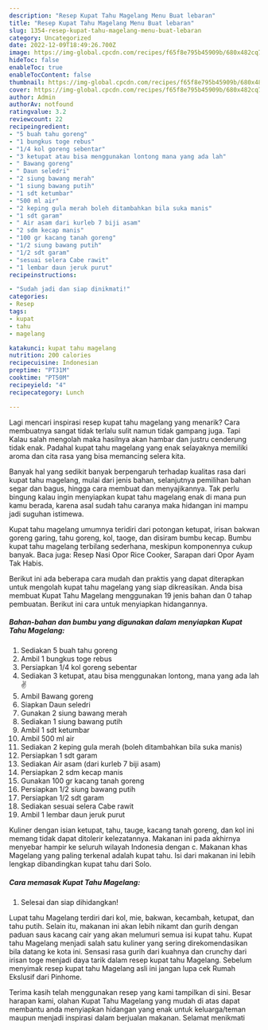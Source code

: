 ```yaml
---
description: "Resep Kupat Tahu Magelang Menu Buat lebaran"
title: "Resep Kupat Tahu Magelang Menu Buat lebaran"
slug: 1354-resep-kupat-tahu-magelang-menu-buat-lebaran
category: Uncategorized
date: 2022-12-09T18:49:26.700Z
image: https://img-global.cpcdn.com/recipes/f65f8e795b45909b/680x482cq70/kupat-tahu-magelang-foto-resep-utama.jpg
hideToc: false
enableToc: true
enableTocContent: false
thumbnail: https://img-global.cpcdn.com/recipes/f65f8e795b45909b/680x482cq70/kupat-tahu-magelang-foto-resep-utama.jpg
cover: https://img-global.cpcdn.com/recipes/f65f8e795b45909b/680x482cq70/kupat-tahu-magelang-foto-resep-utama.jpg
author: Admin
authorAv: notfound
ratingvalue: 3.2
reviewcount: 22
recipeingredient:
- "5 buah tahu goreng"
- "1 bungkus toge rebus"
- "1/4 kol goreng sebentar"
- "3 ketupat atau bisa menggunakan lontong mana yang ada lah"
- " Bawang goreng"
- " Daun seledri"
- "2 siung bawang merah"
- "1 siung bawang putih"
- "1 sdt ketumbar"
- "500 ml air"
- "2 keping gula merah boleh ditambahkan bila suka manis"
- "1 sdt garam"
- " Air asam dari kurleb 7 biji asam"
- "2 sdm kecap manis"
- "100 gr kacang tanah goreng"
- "1/2 siung bawang putih"
- "1/2 sdt garam"
- "sesuai selera Cabe rawit"
- "1 lembar daun jeruk purut"
recipeinstructions:

- "Sudah jadi dan siap dinikmati!"
categories:
- Resep
tags:
- kupat
- tahu
- magelang

katakunci: kupat tahu magelang 
nutrition: 200 calories
recipecuisine: Indonesian
preptime: "PT31M"
cooktime: "PT50M"
recipeyield: "4"
recipecategory: Lunch

---
```



Lagi mencari inspirasi resep kupat tahu magelang yang menarik? Cara membuatnya sangat tidak terlalu sulit namun tidak gampang juga. Tapi Kalau salah mengolah maka hasilnya akan hambar dan justru cenderung tidak enak. Padahal kupat tahu magelang yang enak selayaknya memiliki aroma dan cita rasa yang bisa memancing selera kita.


Banyak hal yang sedikit banyak berpengaruh terhadap kualitas rasa dari kupat tahu magelang, mulai dari jenis bahan, selanjutnya pemilihan bahan segar dan bagus, hingga cara membuat dan menyajikannya. Tak perlu bingung kalau ingin menyiapkan kupat tahu magelang enak di mana pun kamu berada, karena asal sudah tahu caranya maka hidangan ini mampu jadi suguhan istimewa.

Kupat tahu magelang umumnya teridiri dari potongan ketupat, irisan bakwan goreng garing, tahu goreng, kol, taoge, dan disiram bumbu kecap. Bumbu kupat tahu magelang terbilang sederhana, meskipun komponennya cukup banyak. Baca juga: Resep Nasi Opor Rice Cooker, Sarapan dari Opor Ayam Tak Habis.


Berikut ini ada beberapa cara mudah dan praktis yang dapat diterapkan untuk mengolah kupat tahu magelang yang siap dikreasikan. Anda bisa membuat Kupat Tahu Magelang menggunakan 19 jenis bahan dan 0 tahap pembuatan. Berikut ini cara untuk menyiapkan hidangannya.

<!--inarticleads1-->

##### Bahan-bahan dan bumbu yang digunakan dalam menyiapkan Kupat Tahu Magelang:

1. Sediakan 5 buah tahu goreng
1. Ambil 1 bungkus toge rebus
1. Persiapkan 1/4 kol goreng sebentar
1. Sediakan 3 ketupat, atau bisa menggunakan lontong, mana yang ada lah✌️
1. Ambil  Bawang goreng
1. Siapkan  Daun seledri
1. Gunakan 2 siung bawang merah
1. Sediakan 1 siung bawang putih
1. Ambil 1 sdt ketumbar
1. Ambil 500 ml air
1. Sediakan 2 keping gula merah (boleh ditambahkan bila suka manis)
1. Persiapkan 1 sdt garam
1. Sediakan  Air asam (dari kurleb 7 biji asam)
1. Persiapkan 2 sdm kecap manis
1. Gunakan 100 gr kacang tanah goreng
1. Persiapkan 1/2 siung bawang putih
1. Persiapkan 1/2 sdt garam
1. Sediakan sesuai selera Cabe rawit
1. Ambil 1 lembar daun jeruk purut


Kuliner dengan isian ketupat, tahu, tauge, kacang tanah goreng, dan kol ini memang tidak dapat ditolerir kelezatannya. Makanan ini pada akhirnya menyebar hampir ke seluruh wilayah Indonesia dengan c. Makanan khas Magelang yang paling terkenal adalah kupat tahu. Isi dari makanan ini lebih lengkap dibandingkan kupat tahu dari Solo. 

<!--inarticleads2-->

##### Cara memasak Kupat Tahu Magelang:


1. Selesai dan siap dihidangkan!

Lupat tahu Magelang terdiri dari kol, mie, bakwan, kecambah, ketupat, dan tahu putih. Selain itu, makanan ini akan lebih nikamt dan gurih dengan paduan saus kacang cair yang akan melumuri semua isi kupat tahu. Kupat tahu Magelang menjadi salah satu kuliner yang sering direkomendasikan bila datang ke kota ini. Sensasi rasa gurih dari kuahnya dan crunchy dari irisan toge menjadi daya tarik dalam resep kupat tahu Magelang. Sebelum menyimak resep kupat tahu Magelang asli ini jangan lupa cek Rumah Ekslusif dari Pinhome. 

Terima kasih telah menggunakan resep yang kami tampilkan di sini. Besar harapan kami, olahan Kupat Tahu Magelang yang mudah di atas dapat membantu anda menyiapkan hidangan yang enak untuk keluarga/teman maupun menjadi inspirasi dalam berjualan makanan. Selamat menikmati
